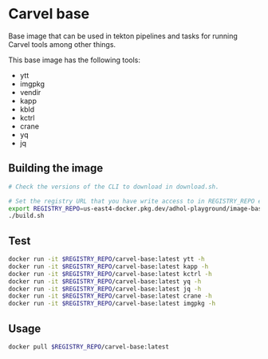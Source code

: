 # Carvel base

Base image that can be used in tekton pipelines and tasks for running Carvel tools among other things.

This base image has the following tools:
* ytt
* imgpkg
* vendir
* kapp
* kbld
* kctrl
* crane
* yq
* jq

## Building the image

```bash
# Check the versions of the CLI to download in download.sh.

# Set the registry URL that you have write access to in REGISTRY_REPO env var
export REGISTRY_REPO=us-east4-docker.pkg.dev/adhol-playground/image-base
./build.sh
```

## Test
```bash
docker run -it $REGISTRY_REPO/carvel-base:latest ytt -h
docker run -it $REGISTRY_REPO/carvel-base:latest kapp -h
docker run -it $REGISTRY_REPO/carvel-base:latest kctrl -h
docker run -it $REGISTRY_REPO/carvel-base:latest yq -h
docker run -it $REGISTRY_REPO/carvel-base:latest jq -h
docker run -it $REGISTRY_REPO/carvel-base:latest crane -h
docker run -it $REGISTRY_REPO/carvel-base:latest imgpkg -h
```

## Usage

```bash
docker pull $REGISTRY_REPO/carvel-base:latest
```